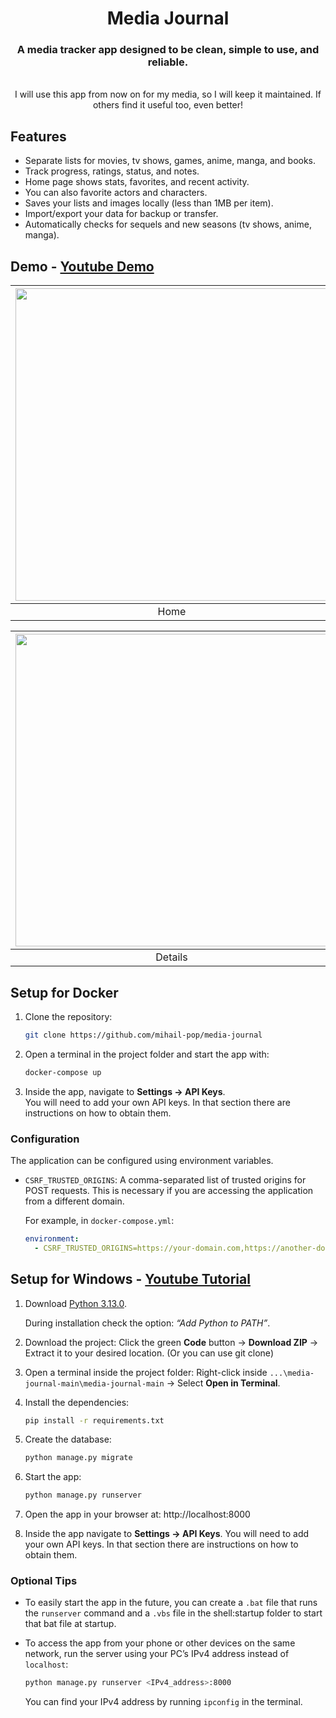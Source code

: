 <h1 align="center">Media Journal</h1>

<h3 align="center">
  A media tracker app designed to be clean, simple to use, and reliable.
</h3>
<br/>

<div align="center"> I will use this app from now on for my media, so I will keep it maintained. If others find it useful too, even better! </div>


## Features

- Separate lists for movies, tv shows, games, anime, manga, and books.
- Track progress, ratings, status, and notes.
- Home page shows stats, favorites, and recent activity.
- You can also favorite actors and characters.
- Saves your lists and images locally (less than 1MB per item).
- Import/export your data for backup or transfer.
- Automatically checks for sequels and new seasons (tv shows, anime, manga).

## Demo - [Youtube Demo](https://youtu.be/85DY-WM6cI4?si=u7q5AAbQnWaxTuQN)
| <img src="https://github.com/user-attachments/assets/0265ea9e-6404-4958-82c6-4318ecdeb848" width="500" /> | <img src="https://github.com/user-attachments/assets/2dcedab4-696b-47b5-a500-d9a2572dfa52" width="500" /> |
| :-----------------------------------------: | :-----------------------------------------: |
|                 Home                    |               Movies                   |

| <img src="https://github.com/user-attachments/assets/9fe9a252-c403-48c0-8b51-66609fbeb491" width="500" /> | <img src="https://github.com/user-attachments/assets/3d18a302-8d04-4ac9-9897-779bb4460c45" width="500" /> |
| :-----------------------------------------: | :-----------------------------------------: |
|               Details                  |               Edit                   |



## Setup for Docker
1. Clone the repository:
    ```sh
    git clone https://github.com/mihail-pop/media-journal
    ```

2. Open a terminal in the project folder and start the app with:
    ```sh
    docker-compose up
    ```

3. Inside the app, navigate to **Settings → API Keys**.  
   You will need to add your own API keys. In that section there are instructions on how to obtain them.

### Configuration

The application can be configured using environment variables.

- `CSRF_TRUSTED_ORIGINS`: A comma-separated list of trusted origins for POST requests. This is necessary if you are accessing the application from a different domain.

  For example, in `docker-compose.yml`:

  ```yaml
  environment:
    - CSRF_TRUSTED_ORIGINS=https://your-domain.com,https://another-domain.com
  ```

## Setup for Windows - [Youtube Tutorial](https://youtu.be/AGMv3L0hziY)

1. Download [Python 3.13.0](https://www.python.org/downloads/release/python-3130/).

   During installation check the option:
   *“Add Python to PATH”*.

2. Download the project:
   Click the green **Code** button → **Download ZIP** → Extract it to your desired location. (Or you can use git clone)

3. Open a terminal inside the project folder:
   Right-click inside `...\media-journal-main\media-journal-main` → Select **Open in Terminal**.

4. Install the dependencies:
   ```sh
   pip install -r requirements.txt
   ```

5. Create the database:
   ```sh
   python manage.py migrate
   ```
6. Start the app:
   ```sh
   python manage.py runserver
   ```
7. Open the app in your browser at: http://localhost:8000
8. Inside the app navigate to **Settings → API Keys**.
   You will need to add your own API keys. In that section there are instructions on how to obtain them.

### Optional Tips

- To easily start the app in the future, you can create a `.bat` file that runs the `runserver` command and a `.vbs` file in the shell:startup folder to start that bat file at startup.

- To access the app from your phone or other devices on the same network, run the server using your PC’s IPv4 address instead of `localhost`:

  ```sh
  python manage.py runserver <IPv4_address>:8000
  ```
   You can find your IPv4 address by running `ipconfig` in the terminal.
